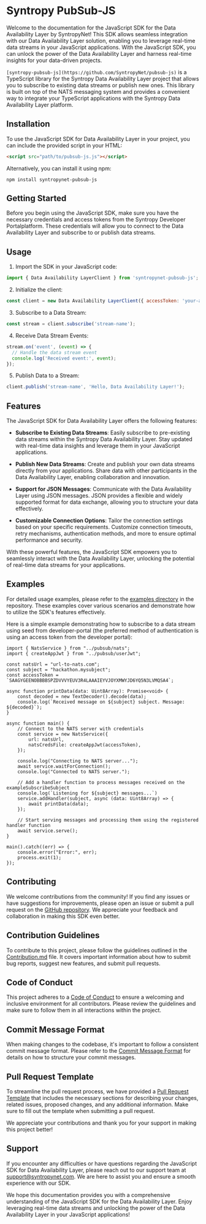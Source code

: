 # Syntropy PubSub-JS

Welcome to the documentation for the JavaScript SDK for the Data Availability Layer by SyntropyNet! This SDK allows seamless integration with our Data Availability Layer solution, enabling you to leverage real-time data streams in your JavaScript applications. With the JavaScript SDK, you can unlock the power of the Data Availability Layer and harness real-time insights for your data-driven projects.

`[syntropy-pubsub-js](https://github.com/SyntropyNet/pubsub-js)` is a TypeScript library for the Syntropy Data Availability Layer project that allows you to subscribe to existing data streams or publish new ones. This library is built on top of the NATS messaging system and provides a convenient way to integrate your TypeScript applications with the Syntropy Data Availability Layer platform.

## Installation

To use the JavaScript SDK for Data Availability Layer in your project, you can include the provided script in your HTML:

```html
<script src="path/to/pubsub-js.js"></script>
```

Alternatively, you can install it using npm:

```shell
npm install syntropynet-pubsub-js
```

## Getting Started

Before you begin using the JavaScript SDK, make sure you have the necessary credentials and access tokens from the Syntropy Developer Portalplatform. These credentials will allow you to connect to the Data Availability Layer and subscribe to or publish data streams.

## Usage

1. Import the SDK in your JavaScript code:

```javascript
import { Data Availability LayerClient } from 'syntropynet-pubsub-js';
```

2. Initialize the client:

```javascript
const client = new Data Availability LayerClient({ accessToken: 'your-access-token', privateKey: 'your-private-key' });
```

3. Subscribe to a Data Stream:

```javascript
const stream = client.subscribe('stream-name');
```

4. Receive Data Stream Events:

```javascript
stream.on('event', (event) => {
  // Handle the data stream event
  console.log('Received event:', event);
});
```

5. Publish Data to a Stream:

```javascript
client.publish('stream-name', 'Hello, Data Availability Layer!');
```

## Features

The JavaScript SDK for Data Availability Layer offers the following features:

- **Subscribe to Existing Data Streams**: Easily subscribe to pre-existing data streams within the Syntropy Data Availability Layer. Stay updated with real-time data insights and leverage them in your JavaScript applications.

- **Publish New Data Streams**: Create and publish your own data streams directly from your applications. Share data with other participants in the Data Availability Layer, enabling collaboration and innovation.

- **Support for JSON Messages**: Communicate with the Data Availability Layer using JSON messages. JSON provides a flexible and widely supported format for data exchange, allowing you to structure your data effectively.

- **Customizable Connection Options**: Tailor the connection settings based on your specific requirements. Customize connection timeouts, retry mechanisms, authentication methods, and more to ensure optimal performance and security.

With these powerful features, the JavaScript SDK empowers you to seamlessly interact with the Data Availability Layer, unlocking the potential of real-time data streams for your applications.

## Examples

For detailed usage examples, please refer to the [examples directory](https://github.com/SyntropyNet/pubsub-js/examples) in the repository. These examples cover various scenarios and demonstrate how to utilize the SDK's features effectively.

Here is a simple example demonstrating how to subscribe to a data stream using seed from developer-portal (the preferred method of authentication is using an access token from the developer portal): 

```Text JavaScript
import { NatsService } from "../pubsub/nats";
import { createAppJwt } from "../pubsub/userJwt";

const natsUrl = "url-to-nats.com";
const subject = "hackathon.mysubject";
const accessToken = `SAAGYGEENOBBBBSPZDVVVYEUV3R4LAAAIEYVJOYXMWYJD6YQ5N3LVMQSA4`;

async function printData(data: Uint8Array): Promise<void> {
    const decoded = new TextDecoder().decode(data);
    console.log(`Received message on ${subject} subject. Message: ${decoded}`);
}

async function main() {
    // Connect to the NATS server with credentials
    const service = new NatsService({
        url: natsUrl,
        natsCredsFile: createAppJwt(accessToken),
    });

    console.log("Connecting to NATS server...");
    await service.waitForConnection();
    console.log("Connected to NATS server.");

    // Add a handler function to process messages received on the exampleSubscribeSubject
    console.log(`Listening for ${subject} messages...`)
    service.addHandler(subject, async (data: Uint8Array) => {
        await printData(data);
    });

    // Start serving messages and processing them using the registered handler function
    await service.serve();
}

main().catch((err) => {
    console.error("Error:", err);
    process.exit(1);
});
```

## Contributing

We welcome contributions from the community! If you find any issues or have suggestions for improvements, please open an issue or submit a pull request on the [GitHub repository](https://github.com/SyntropyNet/pubsub-js). We appreciate your feedback and collaboration in making this SDK even better. 

## Contribution Guidelines

To contribute to this project, please follow the guidelines outlined in the [Contribution.md](CONTRIBUTING.md) file. It covers important information about how to submit bug reports, suggest new features, and submit pull requests.

## Code of Conduct
This project adheres to a [Code of Conduct](CODE_OF_CONDUCT.md) to ensure a welcoming and inclusive environment for all contributors. Please review the guidelines and make sure to follow them in all interactions within the project.

## Commit Message Format
When making changes to the codebase, it's important to follow a consistent commit message format. Please refer to the [Commit Message Format](commit-template.md) for details on how to structure your commit messages.

## Pull Request Template
To streamline the pull request process, we have provided a [Pull Request Template](pull-request-template.md) that includes the necessary sections for describing your changes, related issues, proposed changes, and any additional information. Make sure to fill out the template when submitting a pull request.

We appreciate your contributions and thank you for your support in making this project better!

## Support

If you encounter any difficulties or have questions regarding the JavaScript SDK for Data Availability Layer, please reach out to our support team at support@syntropynet.com. We are here to assist you and ensure a smooth experience with our SDK.

We hope this documentation provides you with a comprehensive understanding of the JavaScript SDK for the Data Availability Layer. Enjoy leveraging real-time data streams and unlocking the power of the Data Availability Layer in your JavaScript applications!